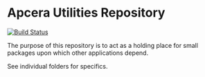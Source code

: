 # Apcera Utilities Repository

[![Build Status](https://travis-ci.org/apcera/util.svg?branch=master)](https://travis-ci.org/apcera/util)

The purpose of this repository is to act as a holding place for small
packages upon which other applications depend. 

See individual folders for specifics.
